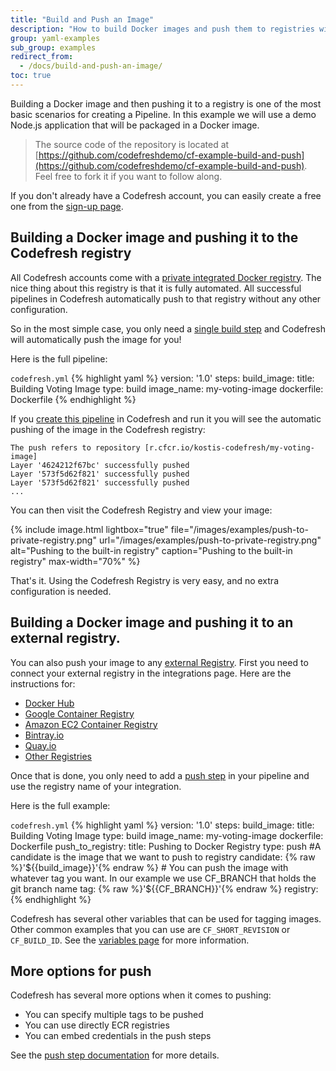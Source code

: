 ```yaml
---
title: "Build and Push an Image"
description: "How to build Docker images and push them to registries with Codefresh"
group: yaml-examples
sub_group: examples
redirect_from:
  - /docs/build-and-push-an-image/
toc: true
---
```


Building a Docker image and then pushing it to a registry is one of the most basic scenarios for creating a Pipeline.
In this example we will use a demo Node.js application that will be packaged in a Docker image.

>The source code of the repository is located at [https://github.com/codefreshdemo/cf-example-build-and-push](https://github.com/codefreshdemo/cf-example-build-and-push). Feel free to fork it if you want to follow along.

If you don't already have a Codefresh account, you can easily create a free one from the [sign-up page]({{site.baseurl}}/docs/getting-started/create-a-codefresh-account/).


## Building a Docker image and pushing it to the Codefresh registry

All Codefresh accounts come with a [private integrated Docker registry]({{site.baseurl}}/docs/docker-registries/codefresh-registry/). The nice thing about this registry is that it is fully automated. All successful pipelines in Codefresh automatically push to that registry without any other configuration.

So in the most simple case, you only need a [single build step]({{site.baseurl}}/docs/codefresh-yaml/steps/build/) and  Codefresh will automatically push the image for you!

Here is the full pipeline:

`codefresh.yml`
{% highlight yaml %}
version: '1.0'
steps:
  build_image:
    title: Building Voting Image
    type: build
    image_name: my-voting-image
    dockerfile: Dockerfile
{% endhighlight %}

If you [create this pipeline]({{site.baseurl}}/docs/configure-ci-cd-pipeline/pipelines/) in Codefresh and run it you will see the automatic pushing of the image in the Codefresh registry:

```
The push refers to repository [r.cfcr.io/kostis-codefresh/my-voting-image]                                                                 
Layer '4624212f67bc' successfully pushed
Layer '573f5d62f821' successfully pushed    
Layer '573f5d62f821' successfully pushed
...
```

You can then visit the Codefresh Registry and view your image:

{% include image.html
  lightbox="true"
  file="/images/examples/push-to-private-registry.png"
  url="/images/examples/push-to-private-registry.png"
  alt="Pushing to the built-in registry"
  caption="Pushing to the built-in registry"
  max-width="70%"
    %}


That's it. Using the Codefresh Registry is very easy, and no extra configuration is needed.

## Building a Docker image and pushing it to an external registry.

You can also push your image to any [external Registry]({{site.baseurl}}/docs/docker-registries/external-docker-registries/). First you need to connect your external registry
in the integrations page. Here are the instructions for:

  * [Docker Hub]({{site.baseurl}}/docs/docker-registries/external-docker-registries/docker-hub/)
  * [Google Container Registry]({{site.baseurl}}/docs/docker-registries/external-docker-registries/google-container-registry/)
  * [Amazon EC2 Container Registry]({{site.baseurl}}/docs/docker-registries/external-docker-registries/amazon-ec2-container-registry/)
  * [Bintray.io]({{site.baseurl}}/docs/docker-registries/external-docker-registries/bintray-io/)
  * [Quay.io]({{site.baseurl}}/docs/docker-registries/external-docker-registries/quay-io/)
  * [Other Registries]({{site.baseurl}}/docs/docker-registries/external-docker-registries/other-registries/)

Once that is done, you only need to add a [push step]({{site.baseurl}}/docs/codefresh-yaml/steps/push/) in your pipeline and use the registry name of your integration.

Here is the full example:

`codefresh.yml`
{% highlight yaml %}
version: '1.0'
steps:
  build_image:
    title: Building Voting Image
    type: build
    image_name: my-voting-image
    dockerfile: Dockerfile
  push_to_registry:
    title: Pushing to Docker Registry 
    type: push
    #A candidate is the image that we want to push to registry
    candidate: {% raw %}'${{build_image}}'{% endraw %}
    # You can push the image with whatever tag you want. In our example we use CF_BRANCH that holds the git branch name
    tag: {% raw %}'${{CF_BRANCH}}'{% endraw %}
    registry: <your-registry-configuration-name>    
{% endhighlight %}

Codefresh has several other variables that can be used for tagging images. Other common examples that you can use are `CF_SHORT_REVISION` or `CF_BUILD_ID`. See the [variables page]({{site.baseurl}}/docs/codefresh-yaml/variables/) for more information.

## More options for push

Codefresh has several more options when it comes to pushing:
 
* You can specify multiple tags to be pushed
* You can use directly ECR registries
* You can embed credentials in the push steps

See the [push step documentation]({{site.baseurl}}/docs/codefresh-yaml/steps/push/) for more details.






